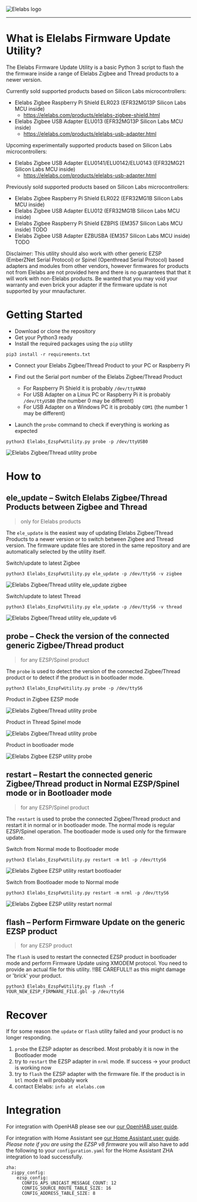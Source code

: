 ![Elelabs logo](/img/logo.jpg?raw=true)

---

# What is Elelabs Firmware Update Utility?


The Elelabs Firmware Update Utility is a basic Python 3 script to flash the the firmware inside a range of Elelabs Zigbee and Thread products to a newer version.

Currently sold supported products based on Silicon Labs microcontrollers:

- Elelabs Zigbee Raspberry Pi Shield ELR023 (EFR32MG13P Silicon Labs MCU inside)
  - https://elelabs.com/products/elelabs-zigbee-shield.html
- Elelabs Zigbee USB Adapter ELU013 (EFR32MG13P Silicon Labs MCU inside)
  - https://elelabs.com/products/elelabs-usb-adapter.html

Upcoming experimentally supported products based on Silicon Labs microcontrollers:

- Elelabs Zigbee USB Adapter ELU0141/ELU0142/ELU0143 (EFR32MG21 Silicon Labs MCU inside)
  - https://elelabs.com/products/elelabs-usb-adapter.html

Previously sold supported products based on Silicon Labs microcontrollers:
  
- Elelabs Zigbee Raspberry Pi Shield ELR022 (EFR32MG1B Silicon Labs MCU inside)
- Elelabs Zigbee USB Adapter ELU012 (EFR32MG1B Silicon Labs MCU inside)
- Elelabs Zigbee Raspberry Pi Shield EZBPIS (EM357 Silicon Labs MCU inside) TODO
- Elelabs Zigbee USB Adapter EZBUSBA (EM357 Silicon Labs MCU inside) TODO

Disclaimer: This utility should also work with other generic EZSP (EmberZNet Serial Protocol) or Spinel (Openthread Serial Protocol) based adapters and modules from other vendors, however firmwares for products not from Elelabs are not provided here and there is no guarantees that that it will work with non-Elelabs products. Be wanted that you may void your warranty and even brick your adapter if the firmware update is not supported by your mnaufacturer.

# Getting Started

- Download or clone the repository
- Get your Python3 ready
- Install the required packages using the `pip` utility
```
pip3 install -r requirements.txt
```
- Connect your Elelabs Zigbee/Thread Product to your PC or Raspberry Pi
- Find out the Serial port number of the Elelabs Zigbee/Thread Product

  * For Raspberry Pi Shield it is probably `/dev/ttyAMA0`
  * For USB Adapter on a Linux PC or Raspberry Pi it is probably `/dev/ttyUSB0` (the number 0 may be different)
  * For USB Adapter on a Windows PC it is probably `COM1` (the number 1 may be different)

- Launch the `probe` command to check if everything is working as expected

```
python3 Elelabs_EzspFwUtility.py probe -p /dev/ttyUSB0
```

![Elelabs Zigbee/Thread utility probe](/img/probe_zigbee.png?raw=true)

# How to
## ele_update – Switch Elelabs Zigbee/Thread Products between Zigbee and Thread

> only for Elelabs products

The `ele_update` is the easiest way of updating Elelabs Zigbee/Thread Products to a newer version or to switch between Zigbee and Thread version. The firmware update files are stored in the same repository and are automatically selected by the utility itself.

Switch/update to latest Zigbee

```
python3 Elelabs_EzspFwUtility.py ele_update -p /dev/ttyS6 -v zigbee
```

![Elelabs Zigbee/Thread utility ele_update zigbee](/img/ele_update_zigbee.png?raw=true)

Switch/update to latest Thread

```
python3 Elelabs_EzspFwUtility.py ele_update -p /dev/ttyS6 -v thread
```

![Elelabs Zigbee/Thread utility ele_update v6](/img/ele_update_thread.png?raw=true)

## probe – Check the version of the connected generic Zigbee/Thread product

> for any EZSP/Spinel product

The `probe` is used to detect the version of the connected Zigbee/Thread product or to detect if the product is in bootloader mode.

```
python3 Elelabs_EzspFwUtility.py probe -p /dev/ttyS6
```

Product in Zigbee EZSP mode

![Elelabs Zigbee/Thread utility probe](/img/probe_zigbee.png?raw=true)

Product in Thread Spinel mode

![Elelabs Zigbee/Thread utility probe](/img/probe_thread.png?raw=true)

Product in bootloader mode

![Elelabs Zigbee EZSP utility probe](/img/probe_btl.png?raw=true)

## restart – Restart the connected generic Zigbee/Thread product in Normal EZSP/Spinel mode or in Bootloader mode

> for any EZSP/Spinel product

The `restart` is used to probe the connected Zigbee/Thread product and restart it in normal or in bootloader mode. The normal mode is regular EZSP/Spinel operation. The bootloader mode is used only for the firmware update.

Switch from Normal mode to Bootloader mode

```
python3 Elelabs_EzspFwUtility.py restart -m btl -p /dev/ttyS6
```

![Elelabs Zigbee EZSP utility restart bootloader](/img/restart_btl.png?raw=true)

Switch from Bootloader mode to Normal mode

```
python3 Elelabs_EzspFwUtility.py restart -m nrml -p /dev/ttyS6
```

![Elelabs Zigbee EZSP utility restart normal](/img/restart_nrml.png?raw=true)

## flash – Perform Firmware Update on the generic EZSP product

> for any EZSP product

The `flash` is used to restart the connected EZSP product in bootloader mode and perform Firmware Update using XMODEM protocol. You need to provide an actual file for this utility. !!BE CAREFULL!! as this might damage or 'brick' your product.

```
python3 Elelabs_EzspFwUtility.py flash -f YOUR_NEW_EZSP_FIRMWARE_FILE.gbl -p /dev/ttyS6
```

# Recover

If for some reason the `update` or `flash` utility failed and your product is no longer responding.

1. `probe` the EZSP adapter as described. Most probably it is now in the Bootloader mode
2. try to `restart` the EZSP adapter in `nrml` mode. If success -> your product is working now
3. try to `flash` the EZSP adapter with the firmware file. If the product is in `btl` mode it will probably work
4. contact Elelabs: `info at elelabs.com`

# Integration

For integration with OpenHAB please see our [our OpenHAB user guide](https://elelabs.com/wp-content/uploads/2019/02/EZBUSBA_UG_3_OpenHab.pdf).

For integration with Home Assistant see [our Home Assistant user guide](https://elelabs.com/wp-content/uploads/2020/07/ELU013_UG_11_HomeAssistant_Hassio_0.112.4.pdf). *Please note if you are using the EZSP v8 firmware* you will also have to add the following to your `configuration.yaml` for the Home Assistant ZHA integration to load successfully. 

```
zha:
  zigpy_config:
    ezsp_config:
      CONFIG_APS_UNICAST_MESSAGE_COUNT: 12
      CONFIG_SOURCE_ROUTE_TABLE_SIZE: 16
      CONFIG_ADDRESS_TABLE_SIZE: 8
```
